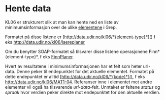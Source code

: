 # Hente data

KL06 er strukturert slik at man kan hente ned en liste av minimumsinformasjon over de ulike [elementene](/oversikt_over_api.md#typer) i Grep.

Formatet på disse listene er [http://data.udir.no/kl06/*{element-type}*]() f eks http://data.udir.no/kl06/laereplaner

Om du benytter SOAP-formatet så tilsvarer disse listene operasjonene Finn*{element-type}*, f eks [FinnPlaner](http://data.udir.no/kl06/soap#FinnPlaner).

Hvert av resultatene i minimumsinformasjonen har et felt som heter url-data. Denne peker til endepunktet for det aktuelle elementet. Formatet på dette endepunktet er alltid [http://data.udir.no/kl06/*{kode}*](), f eks http://data.udir.no/kl06/MAT1-04. Referanser inne i elementet mot andre elementer vil også ha tilsvarende *url-data*-felt. Unntaket er feltene *status* og *spraak* hvor verdien peker direkte mot endepunktet for den aktuelle verdien.
